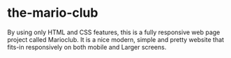 # the-mario-club
By using only HTML and CSS features, this is a fully responsive web page project called Marioclub.
It is a nice modern, simple and pretty website that fits-in responsively on both mobile and Larger screens.
